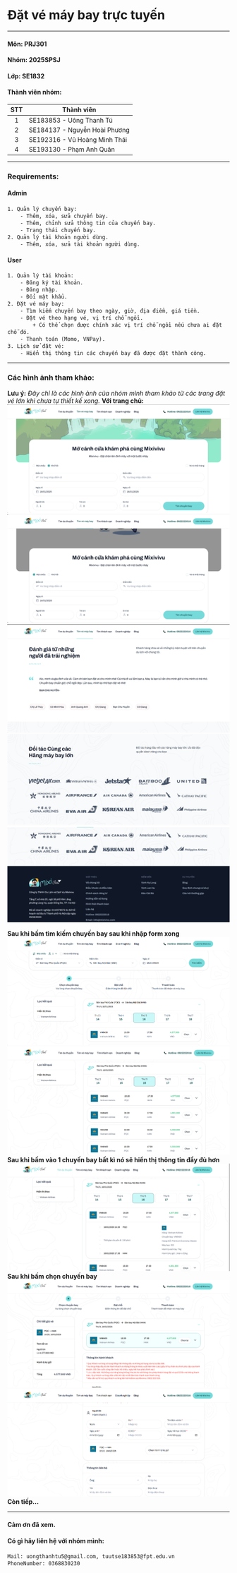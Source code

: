 <!-- # prj301-25sp-se1832-01 -->

# Đặt vé máy bay trực tuyến

---

#### Môn: PRJ301

#### Nhóm: 2025SPSJ

#### Lớp: SE1832

#### Thành viên nhóm:

| STT | Thành viên                    |
| :-: | ----------------------------- |
|  1  | SE183853 - Uông Thanh Tú      |
|  2  | SE184137 - Nguyễn Hoài Phương |
|  3  | SE192316 - Vũ Hoàng Minh Thái |
|  4  | SE193130 - Phạm Anh Quân      |

---

### Requirements:

#### Admin

```
1. Quản lý chuyến bay:
    - Thêm, xóa, sửa chuyến bay.
    - Thêm, chỉnh sửa thông tin của chuyến bay.
    - Trạng thái chuyến bay.
2. Quản lý tài khoản người dùng.
    - Thêm, xóa, sửa tài khoản người dùng.
```

#### User

```
1. Quản lý tài khoản:
    - Đăng ký tài khoản.
    - Đăng nhập.
    - Đổi mật khẩu.
2. Đặt vé máy bay:
    - Tìm kiếm chuyến bay theo ngày, giờ, địa điểm, giá tiền.
    - Đặt vé theo hạng vé, vị trí chỗ ngồi.
        + Có thể chọn được chính xác vị trí chỗ ngồi nếu chưa ai đặt chỗ đó.
    - Thanh toán (Momo, VNPay).
3. Lịch sử đặt vé:
    - Hiển thị thông tin các chuyến bay đã được đặt thành công.
```

---

### Các hình ảnh tham khảo:

**Lưu ý:** _Đây chỉ là các hình ảnh của nhóm mình tham khảo từ các trang đặt vé lớn khi chưa tự thiết kế xong._
**Với trang chủ:**
![](img/img_readme_1.png)
![](img/img_readme_2.png)
![](img/img_readme_3.png)
![](img/img_readme_4.png)
![](img/img_readme_5.png)

**Sau khi bấm tìm kiếm chuyến bay sau khi nhập form xong**
![](img/img_readme_6.png)
![](img/img_readme_7.png)
**Sau khi bấm vào 1 chuyến bay bất kì nó sẽ hiển thị thông tin đầy đủ hơn**
![](img/img_readme_8.png)
**Sau khi bấm chọn chuyến bay**
![](img/img_readme_9.png)
![](img/img_readme_10.png)
**Còn tiếp...**

---

#### Cảm ơn đã xem.

#### Có gì hãy liên hệ với nhóm mình:

```
Mail: uongthanhtu5@gmail.com, tuutse183853@fpt.edu.vn
PhoneNumber: 0368830230
```
